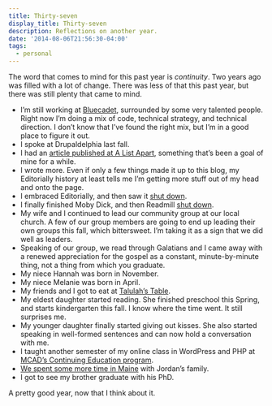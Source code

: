 ```yaml
---
title: Thirty-seven
display_title: Thirty-seven
description: Reflections on another year.
date: '2014-08-06T21:56:30-04:00'
tags:
  - personal
---
```

The word that comes to mind for this past year is *continuity*. Two years ago was filled with a lot of change. There was less of that this past year, but there was still plenty that came to mind.

- I’m still working at [Bluecadet](http://bluecadet.com), surrounded by some very talented people. Right now I’m doing a mix of code, technical strategy, and technical direction. I don’t know that I’ve found the right mix, but I’m in a good place to figure it out.
- I spoke at Drupaldelphia last fall.
- I had an [article published at A List Apart](http://alistapart.com/article/prototyping-your-workflow), something that’s been a goal of mine for a while.
- I wrote more. Even if only a few things made it up to this blog, my Editorially history at least tells me I’m getting more stuff out of my head and onto the page.
- I embraced Editorially, and then saw it [shut down](http://dirtystylus.com/2014/06/06/thank-you-editorially/).
- I finally finished Moby Dick, and then Readmill [shut down](http://readmill.com/).
- My wife and I continued to lead our community group at our local church. A few of our group members are going to end up leading their own groups this fall, which bittersweet. I’m taking it as a sign that we did well as leaders.
- Speaking of our group, we read through Galatians and I came away with a renewed appreciation for the gospel as a constant, minute-by-minute thing, not a thing from which you graduate.
- My niece Hannah was born in November.
- My niece Melanie was born in April.
- My friends and I got to eat at [Talulah’s Table](https://www.flickr.com/photos/dirtystylus/sets/72157645151592485/).
- My eldest daughter started reading. She finished preschool this Spring, and starts kindergarten this fall. I know where the time went. It still surprises me.
- My younger daughter finally started giving out kisses. She also started speaking in well-formed sentences and can now hold a conversation with me.
- I taught another semester of my online class in WordPress and PHP at [MCAD’s Continuing Education program](http://www.mcad.edu).
- [We spent some more time in Maine](https://www.flickr.com/photos/dirtystylus/sets/72157645828497200/) with Jordan’s family.
- I got to see my brother graduate with his PhD.

A pretty good year, now that I think about it.
